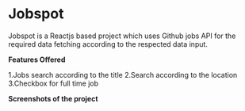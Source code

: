 # Jobspot

Jobspot is a Reactjs based project which uses Github jobs API for the required data fetching according to the respected data input.

**Features Offered**

1.Jobs search according to the title
2.Search according to the location
3.Checkbox for full time job

**Screenshots of the project**
